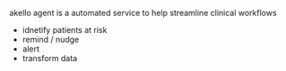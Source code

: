 


akello agent is a automated service to help streamline clinical workflows

- idnetify patients at risk
- remind / nudge 
- alert 
- transform data





